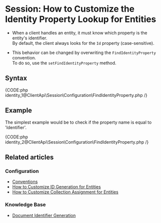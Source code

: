 # Session: How to Customize the Identity Property Lookup for Entities

* When a client handles an entity, it must know which property is the entity's identifier.  
  By default, the client always looks for the `Id` property (case-sensitive).  

* This behavior can be changed by overwriting the `FindIdentityProperty` convention.  
  To do so, use the `setFindIdentityProperty` method.  

## Syntax

{CODE:php identity_1@ClientApi\Session\Configuration\FindIdentityProperty.php /}

## Example

The simplest example would be to check if the property name is equal to 'Identifier'.

{CODE:php identity_2@ClientApi\Session\Configuration\FindIdentityProperty.php /}

## Related articles

### Configuration

- [Conventions](../../../client-api/configuration/conventions)
- [How to Customize ID Generation for Entities](../../../client-api/session/configuration/how-to-customize-id-generation-for-entities)
- [How to Customize Collection Assignment for Entities](../../../client-api/session/configuration/how-to-customize-collection-assignment-for-entities)

### Knowledge Base

- [Document Identifier Generation](../../../server/kb/document-identifier-generation)
